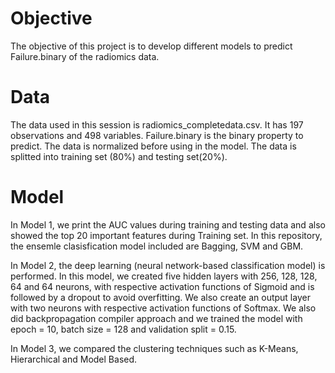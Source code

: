 # Objective
The objective of this project is to develop different models to predict Failure.binary of the radiomics data.

# Data
The data used in this session is radiomics_completedata.csv. It has 197 observations and 498 variables. Failure.binary is the binary property to predict. The data is normalized before using in the model. The data is splitted into training set (80%) and testing set(20%).

# Model
In Model 1, we print the AUC values during training and testing data and also showed the top 20 important features during Training set. In this repository, the ensemle clasisfication model included are Bagging, SVM and GBM.

In Model 2, the deep learning (neural network-based classification model) is performed. In this model, we created five hidden layers with 256, 128, 128, 64 and 64 neurons, with respective activation functions of Sigmoid and is followed by a dropout to avoid overfitting. We also create an output layer with two neurons with respective activation functions of Softmax. We also did backpropagation compiler approach and we trained the model with epoch = 10, batch size = 128 and validation split = 0.15. 

In Model 3, we compared the clustering techniques such as K-Means, Hierarchical and Model Based.
